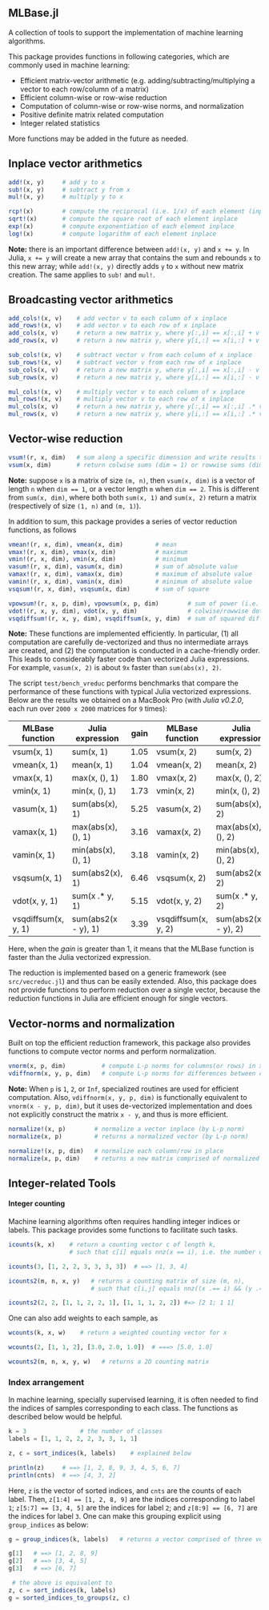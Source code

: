 ## MLBase.jl

A collection of tools to support the implementation of machine learning algorithms.

This package provides functions in following categories, which are commonly used in machine learning:
* Efficient matrix-vector arithmetic (e.g. adding/subtracting/multiplying a vector to each row/column of a matrix)
* Efficient column-wise or row-wise reduction
* Computation of column-wise or row-wise norms, and normalization
* Positive definite matrix related computation
* Integer related statistics

More functions may be added in the future as needed. 

## Inplace vector arithmetics

```julia
add!(x, y)     # add y to x
sub!(x, y)     # subtract y from x
mul!(x, y)     # multiply y to x

rcp!(x)        # compute the reciprocal (i.e. 1/x) of each element (inplace)
sqrt!(x)       # compute the square root of each element inplace
exp!(x)        # compute exponentiation of each element inplace
log!(x)        # compute logarithm of each element inplace
```

**Note:** there is an important difference between ``add!(x, y)`` and ``x += y``. In Julia, ``x += y`` will create a new array that contains the sum and rebounds ``x`` to this new array; while ``add!(x, y)`` directly adds ``y`` to ``x`` without new matrix creation. The same applies to ``sub!`` and ``mul!``.


## Broadcasting vector arithmetics

```julia
add_cols!(x, v)    # add vector v to each column of x inplace
add_rows!(x, v)    # add vector v to each row of x inplace
add_cols(x, v)     # return a new matrix y, where y[:,i] == x[:,i] + v
add_rows(x, v)     # return a new matrix y, where y[i,:] == x[i,:] + v

sub_cols!(x, v)    # subtract vector v from each column of x inplace
sub_rows!(x, v)    # subtract vector v from each row of x inplace
sub_cols(x, v)     # return a new matrix y, where y[:,i] == x[:,i] - v
sub_rows(x, v)     # return a new matrix y, where y[i,:] == x[i,:] - v

mul_cols!(x, v)    # multiply vector v to each column of x inplace
mul_rows!(x, v)    # multiply vector v to each row of x inplace
mul_cols(x, v)     # return a new matrix y, where y[:,i] == x[:,i] .* v
mul_rows(x, v)     # return a new matrix y, where y[i,:] == x[i,:] .* v
```

## Vector-wise reduction

```julia
vsum!(r, x, dim)   # sum along a specific dimension and write results to r
vsum(x, dim)       # return colwise sums (dim = 1) or rowwise sums (dim = 2)
```

**Note:** suppose ``x`` is a matrix of size ``(m, n)``, then ``vsum(x, dim)`` is a vector of length ``n`` when ``dim == 1``, or a vector length ``m`` when ``dim == 2``. This is different from ``sum(x, dim)``, where both both ``sum(x, 1)`` and ``sum(x, 2)`` return a matrix (respectively of size ``(1, n)`` and ``(m, 1)``).

In addition to sum, this package provides a series of vector reduction functions, as follows

```julia
vmean!(r, x, dim), vmean(x, dim)         # mean
vmax!(r, x, dim), vmax(x, dim)           # maximum
vmin!(r, x, dim), vmin(x, dim)           # minimum
vasum!(r, x, dim), vasum(x, dim)         # sum of absolute value
vamax!(r, x, dim), vamax(x, dim)         # maximum of absolute value
vamin!(r, x, dim), vamin(x, dim)         # minimum of absolute value
vsqsum!(r, x, dim), vsqsum(x, dim)       # sum of square

vpowsum!(r, x, p, dim), vpowsum(x, p, dim)        # sum of power (i.e. x^p)
vdot!(r, x, y, dim), vdot(x, y, dim)              # colwise/rowwise dot product
vsqdiffsum!(r, x, y, dim), vsqdiffsum(x, y, dim)  # sum of squared differences
```

**Note:** These functions are implemented efficiently. In particular, (1) all computation are carefully de-vectorized and thus no intermediate arrays are created, and (2) the computation is conducted in a cache-friendly order. This leads to considerably faster code than vectorized Julia expressions. For example, ``vasum(x, 2)`` is about ``9x`` faster than ``sum(abs(x), 2)``.

The script ``test/bench_vreduc`` performs benchmarks that compare the performance of these functions with typical Julia vectorized expressions. Below are the results we obtained on a MacBook Pro (with *Julia v0.2.0*, each run over ``2000 x 2000`` matrices for ``9`` times):

| MLBase function | Julia expression    | gain | MLBase function | Julia expression    | gain |
|-----------------|---------------------|------|-----------------|---------------------|------|
| vsum(x, 1)      | sum(x, 1)           | 1.05 | vsum(x, 2)      | sum(x, 2)           | 5.84 |
| vmean(x, 1)     | mean(x, 1)          | 1.04 | vmean(x, 2)     | mean(x, 2)          | 5.96 |
| vmax(x, 1)      | max(x, (), 1)       | 1.80 | vmax(x, 2)      | max(x, (), 2)       | 3.07 |
| vmin(x, 1)      | min(x, (), 1)       | 1.73 | vmin(x, 2)      | min(x, (), 2)       | 3.37 |
| vasum(x, 1)     | sum(abs(x), 1)      | 5.25 | vasum(x, 2)     | sum(abs(x), 2)      | 9.15 |
| vamax(x, 1)     | max(abs(x), (), 1)  | 3.16 | vamax(x, 2)     | max(abs(x), (), 2)  | 4.46 |
| vamin(x, 1)     | min(abs(x), (), 1)  | 3.18 | vamin(x, 2)     | min(abs(x), (), 2)  | 4.40 |
| vsqsum(x, 1)    | sum(abs2(x), 1)     | 6.46 | vsqsum(x, 2)    | sum(abs2(x), 2)     | 9.28 |
| vdot(x, y, 1)   | sum(x .* y, 1)      | 5.15 | vdot(x, y, 2)   | sum(x .* y, 2)      | 8.91 |
| vsqdiffsum(x, y, 1) | sum(abs2(x - y), 1) | 3.39 | vsqdiffsum(x, y, 2) | sum(abs2(x - y), 2) | 5.11 |

Here, when the *gain* is greater than 1, it means that the MLBase function is faster than the Julia vectorized expression.

The reduction is implemented based on a generic framework (see ``src/vecreduc.jl``) and thus can be easily extended. Also, this package does not provide functions to perform reduction over a single vector, because the reduction functions in Julia are efficient enough for single vectors.

## Vector-norms and normalization

Built on top the efficient reduction framework, this package also provides functions to compute vector norms and perform normalization.

```julia
vnorm(x, p, dim)          # compute L-p norms for columns(or rows) in x
vdiffnorm(x, y, p, dim)   # compute L-p norms for differences between columns/rows in x and y
```

**Note:** When ``p`` is ``1``, ``2``, or ``Inf``, specialized routines are used for efficient computation. Also, ``vdiffnorm(x, y, p, dim)`` is functionally equivalent to ``vnorm(x - y, p, dim)``, but it uses de-vectorized implementation and does not explicitly construct the matrix ``x - y``, and thus is more efficient.

```julia
normalize!(x, p)        # normalize a vector inplace (by L-p norm)
normalize(x, p)         # returns a normalized vector (by L-p norm)

normalize!(x, p, dim)   # normalize each column/row in place
normalize(x, p, dim)    # returns a new matrix comprised of normalized columns/rows
```


## Integer-related Tools

#### Integer counting

Machine learning algorithms often requires handling integer indices or labels. This package provides some functions to facilitate such tasks.

```julia
icounts(k, x)    # return a counting vector c of length k, 
                 # such that c[i] equals nnz(x == i), i.e. the number of times i appears in x

icounts(3, [1, 2, 2, 3, 3, 3, 3])  # ==> [1, 3, 4]

icounts2(m, n, x, y)   # returns a counting matrix of size (m, n),
                       # such that c[i,j] equals nnz((x .== i) && (y .== j))

icounts2(2, 2, [1, 1, 2, 2, 1], [1, 1, 1, 2, 2]) #=> [2 1; 1 1]
```

One can also add weights to each sample, as

```julia
wcounts(k, x, w)    # return a weighted counting vector for x

wcounts(2, [1, 1, 2], [3.0, 2.0, 1.0])  # ===> [5.0, 1.0]

wcounts2(m, n, x, y, w)   # returns a 2D counting matrix
```

### Index arrangement

In machine learning, specially supervised learning, it is often needed to find the indices of samples corresponding to each class. The functions as described below would be helpful.

```julia
k = 3               # the number of classes
labels = [1, 1, 2, 2, 2, 3, 3, 1, 1]    

z, c = sort_indices(k, labels)    # explained below

println(z)     # ==> [1, 2, 8, 9, 3, 4, 5, 6, 7]
println(cnts)  # ==> [4, 3, 2]
```

Here, ``z`` is the vector of sorted indices, and ``cnts`` are the counts of each label. Then, ``z[1:4] == [1, 2, 8, 9]`` are the indices corresponding to label ``1``; ``z[5:7] == [3, 4, 5]`` are the indices for label ``2``; and ``z[8:9] == [6, 7]`` are the indices for label ``3``. One can make this grouping explicit using ``group_indices`` as below:

```julia
g = group_indices(k, labels)   # returns a vector comprised of three vectors

g[1]   # ==> [1, 2, 8, 9]
g[2]   # ==> [3, 4, 5]
g[3]   # ==> [6, 7]

 # the above is equivalent to
z, c = sort_indices(k, labels)
g = sorted_indices_to_groups(z, c)
```
























